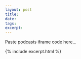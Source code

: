 ```yaml
---
layout: post
title: 
date: 
tags:
excerpt:
---
```


Paste podcasts iframe code here...

{% include excerpt.html %}
